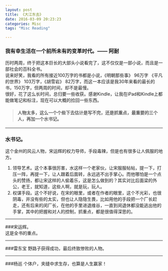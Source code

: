 ```yaml
--- 
layout: post  
title: 《大江东去》  
date: 2016-03-09 20:23:23  
categories: Misc   
tags: "Misc Reading"  

---
```


### 我有幸生活在一个前所未有的变革时代。——  阿耐


历时两周，终于把这本巨长的大部头小说看完了，这不仅仅是一部小说，而且是一部社会的百科全书。  
说来好笑，我看的所有接近100万字的书都是小说，《明朝那些事》 96万字
《平凡的世界》 103万字，《胡雪岩》 82万字，而这一本应该是我30年来看的最长的书，150万字，但两周的时间，却不是最慢。  
很好，花了这么长时间，总归要一些收获。感谢Kindle，让我在iPad和Kindle上都能做笔记和标注，现在可以大概的捡回一些东西。
 
>#### 人物太多，这么一个个些下去估计是写不完，还是抓重点，最重要的三个人，再加一个水书记。

---
### 水书记。
这个金州的风云人物，宋运辉的权力导师，手段毒辣，但是也有很多让人佩服的地方。  
1. 领导艺术。这个本事很厉害，水这样一个老家伙，让宋服服帖帖，提一下，打压一阵，再提一下，让人跟着后面转，永远逃不出手掌心。而他哪怕是一个点头的赞扬，都让宋这样的人偷着乐，这是怎么做到的？其实对比后面梁的外公，老王，就知道，这些人啊，就是玩，玩人。  
2. 权谋手段。这个不好说，在宋的眼里，或者在作者的眼里，这个不光彩，也很阴毒，并没有些的太实，但也让人隐隐生畏，比如用他的手段把一个厂长赶走，还有后来的闵厂长，在他的手里进退维谷，一直到闵退休都没能逃出他的手掌，其中的把握和对人的控制，抓重点，都是很值得深思的。

---

###宋运辉。  
这是全书的重点。

---
###雷东宝
野路子获得成功，最后终致惨败的人物。

---

###杨巡
个体户，夹缝中求生存，也算是人生赢家！

 
